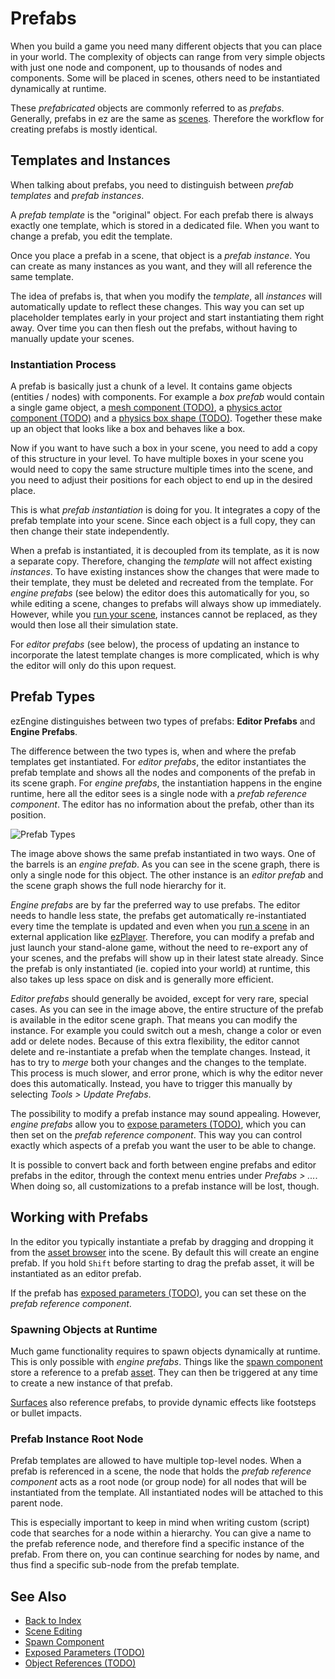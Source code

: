 # Prefabs

When you build a game you need many different objects that you can place in your world. The complexity of objects can range from very simple objects with just one node and component, up to thousands of nodes and components. Some will be placed in scenes, others need to be instantiated dynamically at runtime.

These *prefabricated* objects are commonly referred to as *prefabs*. Generally, prefabs in ez are the same as [scenes](../scenes/scene-editing.md). Therefore the workflow for creating prefabs is mostly identical.

## Templates and Instances

When talking about prefabs, you need to distinguish between *prefab templates* and *prefab instances*.

A *prefab template* is the "original" object. For each prefab there is always exactly one template, which is stored in a dedicated file. When you want to change a prefab, you edit the template.

Once you place a prefab in a scene, that object is a *prefab instance*. You can create as many instances as you want, and they will all reference the same template.

The idea of prefabs is, that when you modify the *template*, all *instances* will automatically update to reflect these changes. This way you can set up placeholder templates early in your project and start instantiating them right away. Over time you can then flesh out the prefabs, without having to manually update your scenes.

### Instantiation Process

A prefab is basically just a chunk of a level. It contains game objects (entities / nodes) with components. For example a *box prefab* would contain a single game object, a [mesh component (TODO)](../graphics/meshes-overview.md), a [physics actor component (TODO)](../physics/actors/actors.md) and a [physics box shape (TODO)](../physics/collision-shapes/shapes.md). Together these make up an object that looks like a box and behaves like a box.

Now if you want to have such a box in your scene, you need to add a copy of this structure in your level. To have multiple boxes in your scene you would need to copy the same structure multiple times into the scene, and you need to adjust their positions for each object to end up in the desired place.

This is what *prefab instantiation* is doing for you. It integrates a copy of the prefab template into your scene. Since each object is a full copy, they can then change their state independently.

When a prefab is instantiated, it is decoupled from its template, as it is now a separate copy. Therefore, changing the *template* will not affect existing *instances*. To have existing instances show the changes that were made to their template, they must be deleted and recreated from the template. For *engine prefabs* (see below) the editor does this automatically for you, so while editing a scene, changes to prefabs will always show up immediately. However, while you [run your scene](../editor/run-scene.md), instances cannot be replaced, as they would then lose all their simulation state.

For *editor prefabs* (see below), the process of updating an instance to incorporate the latest template changes is more complicated, which is why the editor will only do this upon request.

## Prefab Types

ezEngine distinguishes between two types of prefabs: **Editor Prefabs** and **Engine Prefabs**.

The difference between the two types is, when and where the prefab templates get instantiated. For *editor prefabs*, the editor instantiates the prefab template and shows all the nodes and components of the prefab in its scene graph. For *engine prefabs*, the instantiation happens in the engine runtime, here all the editor sees is a single node with a *prefab reference component*. The editor has no information about the prefab, other than its position.

![Prefab Types](media/prefab-types.jpg)

The image above shows the same prefab instantiated in two ways. One of the barrels is an *engine prefab*. As you can see in the scene graph, there is only a single node for this object. The other instance is an *editor prefab* and the scene graph shows the full node hierarchy for it.

*Engine prefabs* are by far the preferred way to use prefabs. The editor needs to handle less state, the prefabs get automatically re-instantiated every time the template is updated and even when you [run a scene](../editor/run-scene.md) in an external application like [ezPlayer](../tools/player.md). Therefore, you can modify a prefab and just launch your stand-alone game, without the need to re-export any of your scenes, and the prefabs will show up in their latest state already. Since the prefab is only instantiated (ie. copied into your world) at runtime, this also takes up less space on disk and is generally more efficient.

*Editor prefabs* should generally be avoided, except for very rare, special cases. As you can see in the image above, the entire structure of the prefab is available in the editor scene graph. That means you can modify the instance. For example you could switch out a mesh, change a color or even add or delete nodes. Because of this extra flexibility, the editor cannot delete and re-instantiate a prefab when the template changes. Instead, it has to try to *merge* both your changes and the changes to the template. This process is much slower, and error prone, which is why the editor never does this automatically. Instead, you have to trigger this manually by selecting *Tools > Update Prefabs*.

The possibility to modify a prefab instance may sound appealing. However, *engine prefabs* allow you to [expose parameters (TODO)](../scenes/exposed-parameters.md), which you can then set on the *prefab reference component*. This way you can control exactly which aspects of a prefab you want the user to be able to change.

It is possible to convert back and forth between engine prefabs and editor prefabs in the editor, through the context menu entries under *Prefabs > ...*. When doing so, all customizations to a prefab instance will be lost, though.

## Working with Prefabs

In the editor you typically instantiate a prefab by dragging and dropping it from the [asset browser](../assets/asset-browser.md) into the scene. By default this will create an engine prefab. If you hold `Shift` before starting to drag the prefab asset, it will be instantiated as an editor prefab.

If the prefab has [exposed parameters (TODO)](../scenes/exposed-parameters.md), you can set these on the *prefab reference component*.

### Spawning Objects at Runtime

Much game functionality requires to spawn objects dynamically at runtime. This is only possible with *engine prefabs*. Things like the [spawn component](../gameplay/spawn-component.md) store a reference to a prefab [asset](../assets/assets-overview.md). They can then be triggered at any time to create a new instance of that prefab.

[Surfaces](../materials/surfaces.md) also reference prefabs, to provide dynamic effects like footsteps or bullet impacts.

### Prefab Instance Root Node

Prefab templates are allowed to have multiple top-level nodes. When a prefab is referenced in a scene, the node that holds the *prefab reference component* acts as a root node (or group node) for all nodes that will be instantiated from the template. All instantiated nodes will be attached to this parent node.

This is especially important to keep in mind when writing custom (script) code that searches for a node within a hierarchy. You can give a name to the prefab reference node, and therefore find a specific instance of the prefab. From there on, you can continue searching for nodes by name, and thus find a specific sub-node from the prefab template.

## See Also

* [Back to Index](../index.md)
* [Scene Editing](../scenes/scene-editing.md)
* [Spawn Component](../gameplay/spawn-component.md)
* [Exposed Parameters (TODO)](../scenes/exposed-parameters.md)
* [Object References (TODO)](../scenes/object-references.md)
